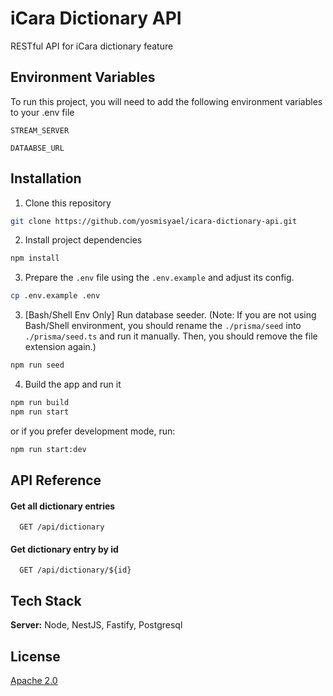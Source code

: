 
# iCara Dictionary API

RESTful API for iCara dictionary feature




## Environment Variables

To run this project, you will need to add the following environment variables to your .env file

`STREAM_SERVER`

`DATAABSE_URL`


## Installation

1. Clone this repository

```bash
git clone https://github.com/yosmisyael/icara-dictionary-api.git
```
2. Install project dependencies
```bash
npm install
```
3. Prepare the `.env` file using the `.env.example` and adjust its config.
```bash
cp .env.example .env
```
3. [Bash/Shell Env Only] Run database seeder. (Note: If you are not using Bash/Shell environment, you should rename the `./prisma/seed` into `./prisma/seed.ts` and run it manually. Then, you should remove the file extension again.)
```bash
npm run seed
```
4. Build the app and run it
```bash
npm run build
npm run start
```
or if you prefer development mode, run:
```bash
npm run start:dev
```

## API Reference

#### Get all dictionary entries

```http
  GET /api/dictionary
```

#### Get dictionary entry by id

```http
  GET /api/dictionary/${id}
```

## Tech Stack

**Server:** Node, NestJS, Fastify, Postgresql


## License

[Apache 2.0](choosealicense.com/licenses/apache-2.0/)

